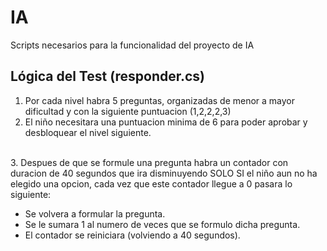 # IA
Scripts necesarios para la funcionalidad del proyecto de IA

## Lógica del Test (responder.cs)
1. Por cada nivel habra 5 preguntas, organizadas de menor a mayor dificultad y con la siguiente puntuacion (1,2,2,2,3) 
2. El niño necesitara una puntuacion minima de 6 para poder aprobar y desbloquear el nivel siguiente.
</br>
3. Despues de que se formule una pregunta habra un contador con duracion de 40 segundos que ira disminuyendo SOLO SI el niño aun no ha elegido una opcion, cada vez que este contador llegue a 0 pasara lo siguiente:

- Se volvera a formular la pregunta.
- Se le sumara 1 al numero de veces que se formulo dicha pregunta.
- El contador se reiniciara (volviendo a 40 segundos). 
